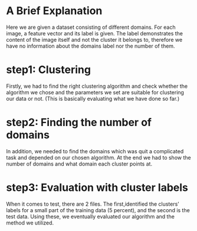 # A Brief Explanation
Here we are given a dataset consisting of different domains. For each image, a feature vector and its label is given. The label demonstrates the content of the image itself and not the cluster it belongs to, therefore we have no information about the domains label nor the number of them.
# step1: Clustering
Firstly, we had to find the right clustering algorithm and check whether the algorithm we chose and the parameters we set are suitable for clustering our data or not. (This is basically evaluating what we have done so far.)
# step2: Finding the number of domains
In addition, we needed to find the domains which was quit a complicated task and depended on our chosen algorithm. At the end we had to show the number of domains and what domain each cluster points at.
# step3: Evaluation with cluster labels
When it comes to test, there are 2 files. The first,identified the clusters’ labels for a small part of the training data (5 percent), and the second is the test data. Using these, we eventually evaluated our algorithm and the method we utilized.

